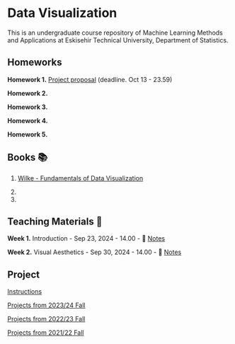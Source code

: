 # Data Visualization

This is an undergraduate course repository of Machine Learning Methods and Applications at Eskisehir Technical University, Department of Statistics.


## Homeworks 

**Homework 1.** [Project proposal](https://github.com/mcavs/ESTUStat_2024Fall_DataVisualization/tree/main/Homeworks/HW%231) (deadline. Oct 13 - 23.59)

**Homework 2.** <TBA>

**Homework 3.** <TBA>

**Homework 4.** <TBA>

**Homework 5.** <TBA>


## Books 📚

1. [Wilke - Fundamentals of Data Visualization](https://clauswilke.com/dataviz/)

2. <TBA>  

3. <TBA>


## Teaching Materials 📂

**Week 1.** Introduction - Sep 23, 2024 - 14.00 - 📖 [Notes](https://github.com/mcavs/ESTUStat_2024Fall_DataVisualization/blob/main/DataViz_202425Fall_Week1.pdf)

**Week 2.** Visual Aesthetics - Sep 30, 2024 - 14.00 - 📖 [Notes](https://github.com/mcavs/ESTUStat_2024Fall_DataVisualization/blob/main/DataViz_202425Fall_Week2.pdf)


## Project

[Instructions](https://github.com/mcavs/ESTUStat_2024Fall_DataVisualization/blob/main/Projects/Readme.md)

[Projects from 2023/24 Fall](https://github.com/mcavs/ESTUStat_2023Guz_VeriGorsellestirme/blob/main/Projeler/Posterler/Readme.md)

[Projects from 2022/23 Fall](https://github.com/mcavs/ESTUStat_2022Guz_VeriGorsellestirme/blob/main/Projeler/Posterler/Readme.md)

[Projects from 2021/22 Fall](https://github.com/mcavs/ESTUStat_2021Guz_VeriGorsellestirme/tree/main/Projeler)
